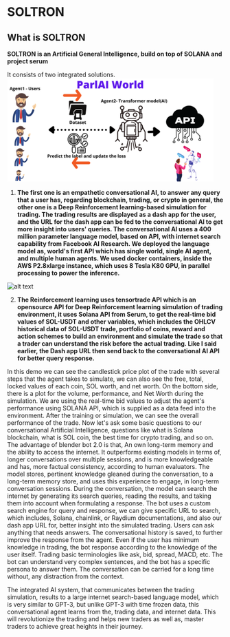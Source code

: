 # SOLTRON
## What is SOLTRON
**SOLTRON is an Artificial General Intelligence, build on top of SOLANA and project serum**

It consists of two integrated solutions.
<img src="/screenshots/1.png" width="480" />
  
1. **The first one is an empathetic conversational AI, to answer any query that a user has, regarding blockchain, trading, or crypto in general, the other one is a Deep Reinforcement learning-based simulation for trading. The trading results are displayed as a dash app for the user, and the URL for the dash app can be fed to the conversational AI to get more insight into users' queries. The conversational AI uses a 400 million parameter language model, based on API, with internet search capability from Facebook AI Research. We deployed the language model as, world's first API which has single world, single AI agent, and multiple human agents. We used docker containers, inside the AWS P2.8xlarge instance, which uses 8 Tesla K80 GPU, in parallel processing to power the inference.**

![alt text](https://github.com/kishorkuttan/SOLTRON/blob/master/screenshots/drl.png)

2. **The Reinforcement learning uses tensortrade API which is an opensource API for Deep Reinforcement learning simulation of trading environment, it uses Solana API from Serum, to get the real-time bid values of SOL-USDT and other variables, which includes the OHLCV historical data of SOL-USDT trade, portfolio of coins, reward and action schemes to build an environment and simulate the trade so that a trader can understand the risk before the actual trading. Like I said earlier, the Dash app URL then send back to the conversational AI API for better query response.**


In this demo we can see the candlestick price plot of the trade with several steps that the agent takes to simulate, we can also see the free, total, locked values of each coin, SOL worth, and net worth. On the bottom side, there is a plot for the volume, performance, and Net Worth during the simulation. We are using the real-time bid values to adjust the agent's performance using SOLANA API, which is supplied as a data feed into the environment. After the training or simulation, we can see the overall performance of the trade. Now let's ask some basic questions to our conversational Artificial Intelligence, questions like what is Solana blockchain, what is SOL coin, the best time for crypto trading, and so on. The advantage of blender bot 2.0 is that, An own long-term memory and the ability to access the internet. It outperforms existing models in terms of, longer conversations over multiple sessions, and is more knowledgeable and has, more factual consistency, according to human evaluators. The model stores, pertinent knowledge gleaned during the conversation, to a long-term memory store, and uses this experience to engage, in long-term conversation sessions. During the conversation, the model can search the internet by generating its search queries, reading the results, and taking them into account when formulating a response. The bot uses a custom search engine for query and response, we can give specific URL to search, which includes, Solana, chainlink, or Raydium documentations, and also our dash app URL for, better insight into the simulated trading. Users can ask anything that needs answers. The conversational history is saved, to further improve the response from the agent. Even if the user has minimum knowledge in trading, the bot response according to the knowledge of the user itself. Trading basic terminologies like ask, bid, spread, MACD, etc. The bot can understand very complex sentences, and the bot has a specific persona to answer them. The conversation can be carried for a long time without, any distraction from the context.

The integrated AI system, that communicates between the trading simulation, results to a large internet search-based language model, which is very similar to GPT-3, but unlike GPT-3 with time frozen data, this conversational agent learns from the, trading data, and internet data. This will revolutionize the trading and helps new traders as well as, master traders to achieve great heights in their journey. 
